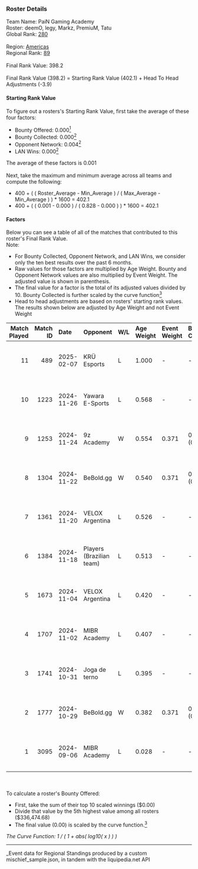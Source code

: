 ### Roster Details<br />
Team Name: PaiN Gaming Academy<br />
Roster: deemO, legy, Markz, PremiuM, Tatu<br />
Global Rank: [280](../../standings_global_2025_03_01.md)<br />
<br />
Region: [Americas]( ../../standings_americas_2025_03_01.md)<br />
Regional Rank: [89]( ../../standings_americas_2025_03_01.md)<br />
<br />
Final Rank Value:  398.2<br />
<br />
Final Rank Value (398.2) = Starting Rank Value (402.1) + Head To Head Adjustments (-3.9)<br />

#### Starting Rank Value<br />
To figure out a rosters's Starting Rank Value, first take the average of these four factors:<br />
- Bounty Offered: 0.000[<sup>1</sup>](#table2)
- Bounty Collected: 0.000[<sup>2</sup>](#table1)
- Opponent Network: 0.004[<sup>2</sup>](#table1)
- LAN Wins: 0.000[<sup>2</sup>](#table1)

The average of these factors is 0.001<br />
<br />
Next, take the maximum and minimum average across all teams and compute the following:<br />
- 400 + ( ( Roster_Average - Min_Average ) / ( Max_Average - Min_Average ) ) * 1600 = 402.1
- 400 + ( ( 0.001 - 0.000 ) / ( 0.828 - 0.000 ) ) * 1600 = 402.1


#### Factors<br />
Below you can see a table of all of the matches that contributed to this roster's Final Rank Value.<br />
Note:<br />

- For Bounty Collected, Opponent Network, and LAN Wins, we consider only the ten best results over the past 6 months.
- Raw values for those factors are multiplied by Age Weight. Bounty and Opponent Network values are also multiplied by Event Weight. The adjusted value is shown in parenthesis.
- The final value for a factor is the total of its adjusted values divided by 10. Bounty Collected is further scaled by the curve function[<sup>3</sup>](#curveFunction)
- Head to head adjustments are based on rosters' starting rank values. The results shown below are adjusted by Age Weight and not Event Weight
<span id="table1"></span><br />


| Match Played | Match ID | Date       | Opponent                 | W/L | Age Weight | Event Weight | Bounty Collected | Opponent Network | LAN Wins  | H2H Adj. | Roster                            |
| -: | -: | :- | :- | :- | :- | :- | :- | :- | :- | -: | :- |
|           11 |      489 | 2025-02-07 | KRÜ Esports              | L   | 1.000      | -            | -                | -                | -         |    -6.19 | deemO, legy, Markz, PremiuM, Tatu |
|           10 |     1223 | 2024-11-26 | Yawara E-Sports          | L   | 0.568      | -            | -                | -                | -         |    -3.57 | deemO, legy, Markz, Tatu, tsug    |
|            9 |     1253 | 2024-11-24 | 9z Academy               | W   | 0.554      | 0.371        | 0.000 (0.000)    | 0.210 (0.043)    | 0 (0.000) |    11.63 | deemO, legy, Markz, Tatu, tsug    |
|            8 |     1304 | 2024-11-22 | BeBold.gg                | W   | 0.540      | 0.371        | 0.000 (0.000)    | 0.000 (0.000)    | 0 (0.000) |     8.47 | deemO, legy, Markz, Tatu, tsug    |
|            7 |     1361 | 2024-11-20 | VELOX Argentina          | L   | 0.526      | -            | -                | -                | -         |    -5.86 | deemO, legy, Markz, Tatu, tsug    |
|            6 |     1384 | 2024-11-18 | Players (Brazilian team) | L   | 0.513      | -            | -                | -                | -         |    -2.28 | deemO, legy, Markz, Tatu, tsug    |
|            5 |     1673 | 2024-11-04 | VELOX Argentina          | L   | 0.420      | -            | -                | -                | -         |    -4.64 | deemO, legy, Markz, Tatu, tsug    |
|            4 |     1707 | 2024-11-02 | MIBR Academy             | L   | 0.407      | -            | -                | -                | -         |    -2.60 | deemO, legy, Markz, Tatu, tsug    |
|            3 |     1741 | 2024-10-31 | Joga de terno            | L   | 0.395      | -            | -                | -                | -         |    -4.63 | deemO, legy, Markz, Tatu, tsug    |
|            2 |     1777 | 2024-10-29 | BeBold.gg                | W   | 0.382      | 0.371        | 0.000 (0.000)    | 0.000 (0.000)    | 0 (0.000) |     5.94 | deemO, legy, Markz, Tatu, tsug    |
|            1 |     3095 | 2024-09-06 | MIBR Academy             | L   | 0.028      | -            | -                | -                | -         |    -0.17 | deemO, hug1, legy, Markz, Tatu    |

<br />
<span id="table2"></span><br />
To calculate a roster's Bounty Offered:<br />

- First, take the sum of their top 10 scaled winnings ($0.00)
- Divide that value by the 5th highest value among all rosters ($336,474.68)
- The final value (0.00) is scaled by the curve function.[<sup>3</sup>](#curveFunction)

<span id="curveFunction"></span>_The Curve Function: 1 / ( 1 + abs( log10( x ) ) )_<br />

---
_Event data for Regional Standings produced by a custom mischief_sample.json, in tandem with the liquipedia.net API<br />
